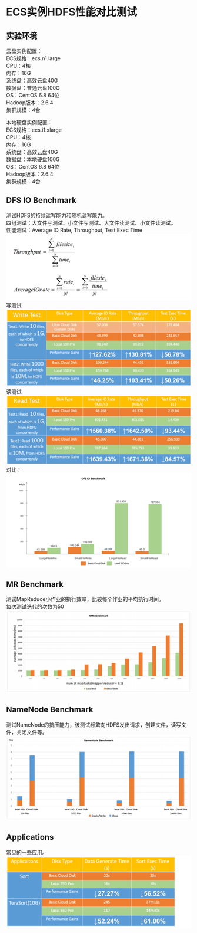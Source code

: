 # ECS实例HDFS性能对比测试
## 实验环境
云盘实例配置：     
ECS规格：ecs.n1.large    
CPU：4核     
内存：16G     
系统盘：高效云盘40G     
数据盘：普通云盘100G     
OS：CentOS 6.8 64位     
Hadoop版本：2.6.4    
集群规模：4台     

本地硬盘实例配置：    
ECS规格：ecs.i1.xlarge      
CPU：4核      
内存：16G    
系统盘：高效云盘40G     
数据盘：本地硬盘100G     
OS：CentOS 6.8 64位     
Hadoop版本：2.6.4    
集群规模：4台
## DFS IO Benchmark
测试HDFS的持续读写能力和随机读写能力。    
四组测试：大文件写测试、小文件写测试、大文件读测试、小文件读测试。     
性能测试：Average IO Rate, Throughput, Test Exec Time
![benchmark11](https://github.com/liumihust/gitTset/blob/master/benchmark11.PNG)
写测试
![benchmark12](https://github.com/liumihust/gitTset/blob/master/benchmark12.PNG)
读测试
![benchmark13](https://github.com/liumihust/gitTset/blob/master/benchmark13.PNG)
对比：
![benchmark13](https://github.com/liumihust/gitTset/blob/master/benchmark14.PNG)
## MR Benchmark
测试MapReduce小作业的执行效率，比较每个作业的平均执行时间。     
每次测试迭代的次数为50
![benchmark2](https://github.com/liumihust/gitTset/blob/master/benchmark2.PNG)
## NameNode Benchmark
测试NameNode的抗压能力，该测试频繁向HDFS发出请求，创建文件，读写文件，关闭文件等。
![benchmark3](https://github.com/liumihust/gitTset/blob/master/benchmark3.PNG)
## Applications
常见的一些应用。
![benchmark41](https://github.com/liumihust/gitTset/blob/master/benchmark41.PNG)
